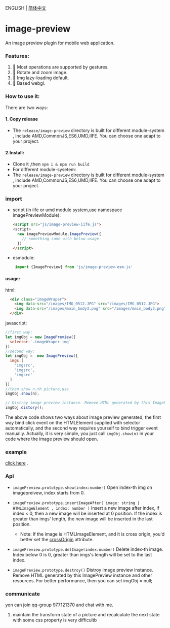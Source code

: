 ENGLISH | [简体中文](./REAEME-zh-CN.md) 

# image-preview
An image preview plugin for mobile web application.

### Features:
1. 🍉 Most operations are supported by gestures.
2. 🎃 Rotate and zoom image.
3. 🍓 Img lazy-loading default.
4. 🍂 Based webgl.
   
### How to use it:
There are two ways:
#### 1. Copy release
* The `release/image-preview` directory is built for different module-system , include AMD,CommonJS,ES6,UMD,IIFE. You can choose one adapt to your project.
#### 2.Install:
* Clone it ,then `npm i & npm run build`
* For different module-sysetem:
* The `release/image-preview` directory is built for different module-system , include AMD,CommonJS,ES6,UMD,IIFE. You can choose one adapt to your project.

### import 
  * script (in iife or umd module system,use namespace imagePreviewModule):
    ``` html
    <script src="js/image-preview-iife.js">
    <script>
      new imagePreviewModule.ImagePreview({
        // something same with below usage
      })
    </script>
    ```
  * esmodule:
    ```javascript
     import {ImagePreview} from 'js/image-preview-esm.js'
    ```
#### usage:
html:
```html
  <div class="imageWraper">
    <img data-src="/images/IMG_0512.JPG" src="/images/IMG_0512.JPG">
    <img data-src="/images/main_body3.png" src="/images/main_body3.png">
  </div>
```
javascript:
``` javascript
//first way:
let imgObj = new ImagePreview({
  selector:`.imageWraper img`
})
//second way:
let imgObj =  new ImagePreview({
  imgs:[
    'imgsrc',
    'imgsrc',
    'imgsrc'
  ]
})
//then show n-th picture,use
imgObj.show(n);

// Distroy image preview instance. Remove HTML generated by this ImagePreview instance and other resources. For better performance, then you can set imgObj = null;
imgObj.distory();

```
The above code shows two ways about image preview generated, the first way bind click event on the HTMLElement supplied with selector automatically, and the second way requires yourself to bind trigger event manually. Actually, it is very simple, you just call `imgObj.show(n)` in your code where the image preview should open.

### example
[click here](https://daxiazilong.github.io/image-preview/index.html) . 

### Api

* `imagePreview.prototype.show(index:number)`
  Open index-th img on imagepreivew, index starts from 0.

* `imagePreview.prototype.insertImageAfter( image: string | HTMLImageElement , index: number )`
   Insert a new image after index, if index < 0, then a new image will be inserted at 0 position. If the index is greater than imgs' length, the new image will be inserted in the last position.
   * Note: If the image is HTMLImageElement, and it is cross origin, you'd better set the [crossOrigin](https://developer.mozilla.org/en-US/docs/Web/API/HTMLImageElement/crossOrigin) attribute.

* `imagePreview.prototype.delImage(index:number)`
  Delete index-th image. Index below 0 is 0, greater than imgs's length will be set to the last index.

* `imagePreview.prototype.destroy()`
  Distroy image preview instance. Remove HTML generated by this ImagePreview instance and other resources. For better performance, then you can set imgObj = null;
  
### communicate
yon can join qq-group 977121370 and chat with me.
1. maintain the transform state of a picture and recalculate the next state with some css property is very difficultb